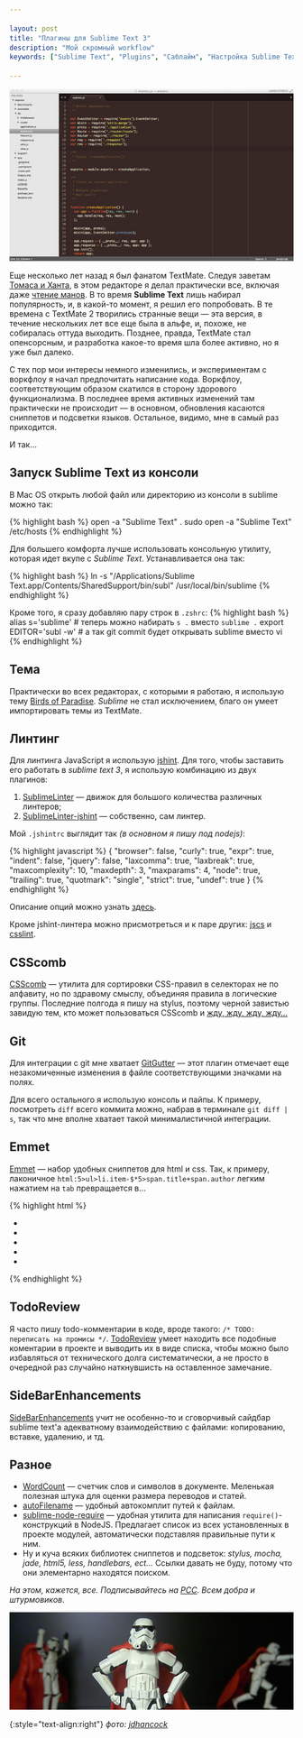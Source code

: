 ```yaml
---

layout: post
title: "Плагины для Sublime Text 3"
description: "Мой скромный workflow"
keywords: ["Sublime Text", "Plugins", "Саблайм", "Настройка Sublime Text"]

---
```


!["Sublime Text 3"](/assets/articles-assets/sublime.jpg)

Еще несколько лет назад я был фанатом TextMate. Следуя заветам [Томаса и Ханта][15],
в этом редакторе я делал практически все, включая даже [чтение манов][14]. В то время
**Sublime Text** лишь набирал популярность, и, в какой-то момент, я решил его
попробовать. В те времена с TextMate 2 творились странные вещи — эта версия,
в течение нескольких лет все еще была в альфе, и, похоже, не собиралась оттуда
выходить. Позднее, правда, TextMate стал опенсорсным, и разработка какое-то
время шла более активно, но я уже был далеко.

С тех пор мои интересы немного изменились, и экспериментам с воркфлоу я начал
предпочитать написание кода. Воркфлоу, соответствующим образом скатился
в сторону здорового функционализма. В последнее время активных изменений там
практически не происходит — в основном, обновления касаются сниппетов и
подсветки языков. Остальное, видимо, мне в самый раз приходится.

И так…

## Запуск Sublime Text из консоли

В Mac OS открыть любой файл или директорию из консоли в sublime можно так:

{% highlight bash %}
open -a "Sublime Text" .
sudo open -a "Sublime Text" /etc/hosts
{% endhighlight %}

Для большего комфорта лучше использовать консольную утилиту, которая идет вкупе
с _Sublime Text_. Устанавливается она так:

{% highlight bash %}
ln -s "/Applications/Sublime Text.app/Contents/SharedSupport/bin/subl" /usr/local/bin/sublime
{% endhighlight %}

Кроме того, я сразу добавляю пару строк в `.zshrc`:
{% highlight bash %}
alias s='sublime' # теперь можно набирать `s .` вместо `sublime .`
export EDITOR='subl -w' # а так git commit будет открывать sublime вместо vi
{% endhighlight %}

## Тема

Практически во всех редакторах, с которыми я работаю, я использую тему
[Birds of Paradise][3]. _Sublime_ не стал исключением, благо он умеет
импортировать темы из TextMate.


## Линтинг

Для линтинга JavaScript я использую [jshint][16]. Для того, чтобы заставить
его работать в _sublime text 3_, я использую комбинацию из двух плагинов:

1. [SublimeLinter][1] — движок для большого количества различных линтеров;
2. [SublimeLinter-jshint][2] — собственно, сам линтер.

Мой `.jshintrc` выглядит так _(в основном я пишу под nodejs)_:

{% highlight javascript %}
{
  "browser": false,
  "curly": true,
  "expr": true,
  "indent": false,
  "jquery": false,
  "laxcomma": true,
  "laxbreak": true,
  "maxcomplexity": 10,
  "maxdepth": 3,
  "maxparams": 4,
  "node": true,
  "trailing": true,
  "quotmark": "single",
  "strict": true,
  "undef": true
}
{% endhighlight %}

Описание опций можно узнать [здесь][17].

Кроме jshint-линтера можно присмотреться и к паре других: [jscs][19] и [csslint][20].

## CSScomb

[CSScomb][5] — утилита для сортировки CSS-правил в селекторах не по алфавиту,
но по здравому смыслу, объединяя правила в логические группы. Последние полгода
я пишу на stylus, поэтому черной завистью завидую тем, кто может пользоваться
CSScomb и [жду, жду, жду, жду…][18]

## Git

Для интеграции с git мне хватает [GitGutter][8] — этот плагин отмечает еще
незакомиченные изменения в файле соответствующими значками на полях.

Для всего остального я использую консоль и пайпы. К примеру, посмотреть `diff`
всего коммита можно, набрав в терминале `git diff | s`, так что мне вполне
хватает такой минималистичной интеграции.

## Emmet

[Emmet][7] — набор удобных сниппетов для html и css. Так, к примеру, лаконичное
`html:5>ul>li.item-$*5>span.title+span.author` легким нажатием на `tab` превращается в…

{% highlight html %}
<!doctype html>
<html lang="en">
<head>
  <meta charset="UTF-8">
  <title>Document</title>
</head>
<body>
  <ul>
    <li class="item-1"><span class="title"></span><span class="author"></span></li>
    <li class="item-2"><span class="title"></span><span class="author"></span></li>
    <li class="item-3"><span class="title"></span><span class="author"></span></li>
    <li class="item-4"><span class="title"></span><span class="author"></span></li>
    <li class="item-5"><span class="title"></span><span class="author"></span></li>
  </ul>
</body>
</html>
{% endhighlight %}

## TodoReview

Я часто пишу todo-комментарии в коде, вроде такого: `/* TODO: переписать на промисы */`.
[TodoReview][14] умеет находить все подобные коментарии в проекте и выводить их
в виде списка, чтобы можно было избавляться от технического долга систематически,
а не просто в очередной раз случайно наткнувшисть на оставленное замечание.

## SideBarEnhancements

[SideBarEnhancements][13] учит не особенно-то и сговорчивый сайдбар sublime text'а
адекватному взаимодействию с файлами: копированию, вставке, удалению, и тд.

## Разное

- [WordCount][12] — счетчик слов и символов в документе. Меленькая полезная
  штука для оценки размера переводов и статей.
- [autoFilename][4] — удобный автокомплит путей к файлам.
- [sublime-node-require][10] — удобная утилита для написания
  `require()`-конструкций в NodeJS. Предлагает список из всех установленных
  в проекте модулей, автоматически подставляя правильные пути к ним.
- Ну и куча всяких библиотек сниппетов и подсветок: _stylus, mocha, jade, html5, less,
  handlebars, ect…_ Ссылки давать не буду, потому что они элементарно находятся
  поиском.

_На этом, кажется, все. Подписывайтесь на [РСС](http://feeds.feedburner.com/anton-shuvalov/FJHar).
Всем добра и штурмовиков_.

![](/assets/articles-assets/footer/trooper-2.jpg)

{:style="text-align:right"}
_фото: [jdhancock](https://www.flickr.com/photos/jdhancock/)_

[1]: http://www.sublimelinter.com/en/latest/
[2]: https://github.com/SublimeLinter/SublimeLinter-jshint
[3]: http://joebergantine.com/projects/color-schemes/birds-of-paradise/
[4]: https://github.com/BoundInCode/AutoFileName
[5]: http://csscomb.com/
[6]: https://github.com/kemayo/sublime-text-git
[7]: http://emmet.io/
[8]: http://www.jisaacks.com/gitgutter
[9]: https://github.com/SublimeText/WordCount
[10]: https://github.com/jfromaniello/sublime-node-require
[11]: https://github.com/SublimeText/SideBarGit
[12]: https://github.com/SublimeText/WordCount
[13]: https://github.com/titoBouzout/SideBarEnhancements
[14]: /2012/06/23/Reading-mans-in-TextMate2/
[15]: http://www.ozon.ru/context/detail/id/24895168/
[16]: http://www.jshint.com/
[17]: http://www.jshint.com/docs/options/
[18]: https://github.com/csscomb/csscomb.js/issues/159
[19]: https://github.com/SublimeLinter/SublimeLinter-jscs
[20]: https://github.com/SublimeLinter/SublimeLinter-csslint
[21]: https://github.com/jonathandelgado/SublimeTodoReview
